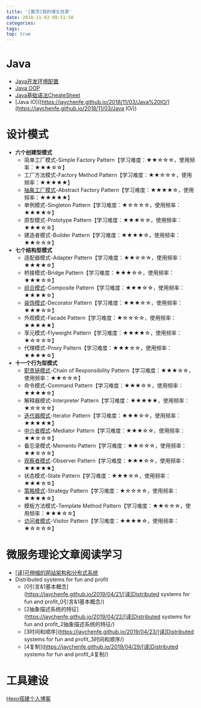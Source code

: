 ```yaml
---
title: '[置顶]我的博文目录'
date: 2018-11-03 08:51:50
categories: 
tags: 
top: true
---
```


# Java
- [Java开发环境配置](https://jaychenfe.github.io/2018/11/03/Java%E5%BC%80%E5%8F%91%E7%8E%AF%E5%A2%83%E9%85%8D%E7%BD%AE/)
- [Java OOP](<https://jaychenfe.github.io/2018/11/17/Java-OOP/>)
- [Java基础语法CheateSheet](https://jaychenfe.github.io/2018/11/05/Java%E5%9F%BA%E7%A1%80%E8%AF%AD%E6%B3%95CheatSheet/)
- [Java IO]([https://jaychenfe.github.io/2018/11/03/Java%20IO/](https://jaychenfe.github.io/2018/11/03/Java IO/))

# 设计模式
- **六个创建型模式**
  - 简单工厂模式-Simple Factory Pattern【学习难度：★★☆☆☆，使用频率：★★★☆☆】
  - 工厂方法模式-Factory Method Pattern【学习难度：★★☆☆☆，使用频率：★★★★★】
  - [抽象工厂模式](<https://jaychenfe.github.io/2019/05/14/%E6%8A%BD%E8%B1%A1%E5%B7%A5%E5%8E%82%E6%A8%A1%E5%BC%8F/>)-Abstract  Factory Pattern【学习难度：★★★★☆，使用频率：★★★★★】
  - 单例模式-Singleton Pattern【学习难度：★☆☆☆☆，使用频率：★★★★☆】
  - 原型模式-Prototype Pattern【学习难度：★★★☆☆，使用频率：★★★☆☆】
  - 建造者模式-Builder Pattern【学习难度：★★★★☆，使用频率：★★☆☆☆】
- **七个结构型模式**
  - 适配器模式-Adapter Pattern【学习难度：★★☆☆☆，使用频率：★★★★☆】
  - 桥接模式-Bridge Pattern【学习难度：★★★☆☆，使用频率：★★★☆☆】
  - [组合模式](<https://jaychenfe.github.io/2019/05/17/%E7%BB%84%E5%90%88%E6%A8%A1%E5%BC%8F/>)-Composite Pattern【学习难度：★★★☆☆，使用频率：★★★★☆】
  - [装饰模式](<https://jaychenfe.github.io/2019/05/04/%E8%A3%85%E9%A5%B0%E8%80%85%E6%A8%A1%E5%BC%8F/>)-Decorator Pattern【学习难度：★★★☆☆，使用频率：★★★☆☆】
  - 外观模式-Facade Pattern【学习难度：★☆☆☆☆，使用频率：★★★★★】
  - 享元模式-Flyweight Pattern【学习难度：★★★★☆，使用频率：★☆☆☆☆】
  - 代理模式-Proxy Pattern【学习难度：★★★☆☆，使用频率：★★★★☆】
- **十一个行为型模式**
  - [职责链模式](https://jaychenfe.github.io/2019/05/02/%E8%81%8C%E8%B4%A3%E9%93%BE%E6%A8%A1%E5%BC%8F/)-Chain of Responsibility Pattern【学习难度：★★★☆☆，使用频率：★★☆☆☆】
  - 命令模式-Command Pattern【学习难度：★★★☆☆，使用频率：★★★★☆】
  - 解释器模式-Interpreter Pattern【学习难度：★★★★★，使用频率：★☆☆☆☆】
  - [迭代器模式](https://jaychenfe.github.io/2018/11/25/%E8%BF%AD%E4%BB%A3%E5%99%A8%E6%A8%A1%E5%BC%8F/)-Iterator Pattern【学习难度：★★★☆☆，使用频率：★★★★★】
  - [中介者模式]([https://jaychenfe.github.io/2019/05/19/中介者模式](https://jaychenfe.github.io/2019/05/19/%E4%B8%AD%E4%BB%8B%E8%80%85%E6%A8%A1%E5%BC%8F))-Mediator Pattern【学习难度：★★★☆☆，使用频率：★★☆☆☆】
  - 备忘录模式-Memento Pattern【学习难度：★★☆☆☆，使用频率：★★☆☆☆】
  - [观察者模式](<https://jaychenfe.github.io/2018/11/25/%E8%A7%82%E5%AF%9F%E8%80%85%E6%A8%A1%E5%BC%8F/>)-Observer Pattern【学习难度：★★★☆☆，使用频率：★★★★★】
  - 状态模式-State Pattern【学习难度：★★★☆☆，使用频率：★★★☆☆】
  - [策略模式](https://jaychenfe.github.io/2019/05/09/%E7%AD%96%E7%95%A5%E6%A8%A1%E5%BC%8F/)-Strategy Pattern【学习难度：★☆☆☆☆，使用频率：★★★★☆】
  - 模板方法模式-Template Method Pattern【学习难度：★★☆☆☆，使用频率：★★★☆☆】
  - [访问者模式](https://jaychenfe.github.io/2019/05/13/%E8%AE%BF%E9%97%AE%E8%80%85%E6%A8%A1%E5%BC%8F/)-Visitor Pattern【学习难度：★★★★☆，使用频率：★☆☆☆☆】

# 微服务理论文章阅读学习

- [[译]可伸缩的网站架构和分布式系统](https://jaychenfe.github.io/2019/03/02/[译]可伸缩的网站架构和分布式系统/)
- Distributed systems for fun and profit
  - [0引言&1基本概念](https://jaychenfe.github.io/2019/04/21/[译]Distributed systems for fun and profit_0引言&1基本概念/)
  - [2抽象描述系统的特征](https://jaychenfe.github.io/2019/04/22/[译]Distributed systems for fun and profit_2抽象描述系统的特征/)
  - [3时间和顺序](https://jaychenfe.github.io/2019/04/23/[译]Distributed systems for fun and profit_3时间和顺序/)
  - [4复制](https://jaychenfe.github.io/2019/04/29/[译]Distributed systems for fun and profit_4复制/)
#  工具建设
[Hexo搭建个人博客](https://jaychenfe.github.io/2018/10/21/Hexo%E6%90%AD%E5%BB%BA%E4%B8%AA%E4%BA%BA%E5%8D%9A%E5%AE%A2/)

